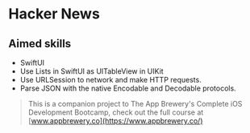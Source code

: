 # Hacker News

## Aimed skills
- SwiftUI
- Use Lists in SwiftUI as UITableView in UIKit
- Use URLSession to network and make HTTP requests.
- Parse JSON with the native Encodable and Decodable protocols.

>This is a companion project to The App Brewery's Complete iOS Development Bootcamp, check out the full course at [www.appbrewery.co](https://www.appbrewery.co/)
